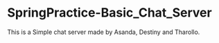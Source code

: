 # SpringPractice-Basic_Chat_Server

This is a Simple chat server made by Asanda, Destiny and Tharollo.

